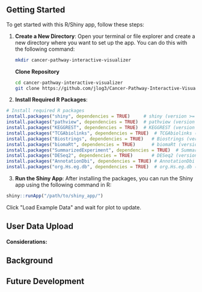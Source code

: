 ## Getting Started

To get started with this R/Shiny app, follow these steps:

1. **Create a New Directory**: Open your terminal or file explorer and create a new directory where you want to set up the app. You can do this with the following command:

   ```bash
   mkdir cancer-pathway-interactive-visualizer
   ```
   **Clone Repository**
   ```bash
   cd cancer-pathway-interactive-visualizer
   git clone https://github.com/jlog3/Cancer-Pathway-Interactive-Visualizer.git cancer-pathway-interactive-visualizer
   ```
2. **Install Required R Packages**:
```R
# Install required R packages
install.packages("shiny", dependencies = TRUE)     # shiny (version >= 1.8.0)
install.packages("pathview", dependencies = TRUE)  # pathview (version >= 1.42.0)
install.packages("KEGGREST", dependencies = TRUE)  # KEGGREST (version >= 1.42.0)
install.packages("TCGAbiolinks", dependencies = TRUE)  # TCGAbiolinks (version >= 2.30.0)
install.packages("Biostrings", dependencies = TRUE)   # Biostrings (version >= 2.70.1)
install.packages("biomaRt", dependencies = TRUE)      # biomaRt (version >= 2.58.0)
install.packages("SummarizedExperiment", dependencies = TRUE)  # SummarizedExperiment (version >= 1.32.0)
install.packages("DESeq2", dependencies = TRUE)       # DESeq2 (version >= 1.42.0)
install.packages("AnnotationDbi", dependencies = TRUE) # AnnotationDbi (version >= 1.64.1)
install.packages("org.Hs.eg.db", dependencies = TRUE)  # org.Hs.eg.db (version >= 3.18.0)
```

3. **Run the Shiny App**:
After installing the packages, you can run the Shiny app using the following command in R:
```R
shiny::runApp("/path/to/shiny_app/")
```
Click "Load Example Data" and wait for plot to update. 


## User Data Upload


#### Considerations: 


## Background

## Future Development
